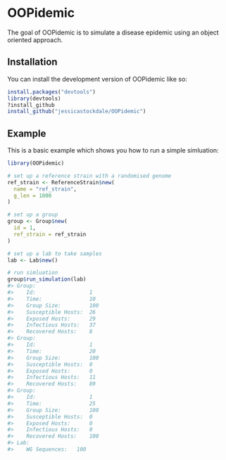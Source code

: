 
<!-- README.md is generated from README.Rmd. Please edit that file -->

# OOPidemic

<!-- badges: start -->

<!-- badges: end -->

The goal of OOPidemic is to simulate a disease epidemic using an object
oriented approach.

## Installation

You can install the development version of OOPidemic like so:

``` r
install.packages("devtools")
library(devtools)
?install_github 
install_github("jessicastockdale/OOPidemic")
```

## Example

This is a basic example which shows you how to run a simple simluation:

``` r
library(OOPidemic)

# set up a reference strain with a randomised genome
ref_strain <- ReferenceStrain$new(
  name = "ref_strain",
  g_len = 1000
)

# set up a group 
group <- Group$new(
  id = 1,
  ref_strain = ref_strain
)

# set up a lab to take samples 
lab <- Lab$new()

# run simluation
group$run_simulation(lab)
#> Group: 
#>    Id:                 1
#>    Time:               10
#>    Group Size:         100
#>    Susceptible Hosts:  26
#>    Exposed Hosts:      29
#>    Infectious Hosts:   37
#>    Recovered Hosts:    8
#> Group: 
#>    Id:                 1
#>    Time:               20
#>    Group Size:         100
#>    Susceptible Hosts:  0
#>    Exposed Hosts:      0
#>    Infectious Hosts:   11
#>    Recovered Hosts:    89
#> Group: 
#>    Id:                 1
#>    Time:               25
#>    Group Size:         100
#>    Susceptible Hosts:  0
#>    Exposed Hosts:      0
#>    Infectious Hosts:   0
#>    Recovered Hosts:    100
#> Lab: 
#>    WG Sequences:   100
```

